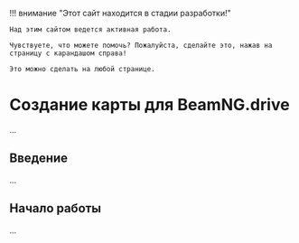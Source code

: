 !!! внимание "Этот сайт находится в стадии разработки!"

```
Над этим сайтом ведется активная работа.

Чувствуете, что можете помочь? Пожалуйста, сделайте это, нажав на страницу с карандашом справа!

Это можно сделать на любой странице.
```

# Создание карты для BeamNG.drive

...

## Введение

...

## Начало работы

...
